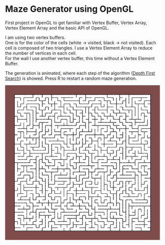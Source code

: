 # Maze Generator using OpenGL

First project in OpenGL to get familiar with Vertex Buffer, Vertex Array, Vertex Element Array and the basic API of OpenGL.

I am using two vertex buffers.  
One is for the color of the cells (white -> visited, black -> not visited). Each cell is composed of two triangles. I use a Vertex Element Array to reduce the number of vertices in each cell.  
For the wall I use another vertex buffer, this time without a Vertex Element Buffer.

The generation is animated, where each step of the algorithm ([Depth First Search](https://en.wikipedia.org/wiki/Depth-first_search)) is showed.
Press R to restart a random maze generation.

![Maze OpenLG](images/maze.png)

